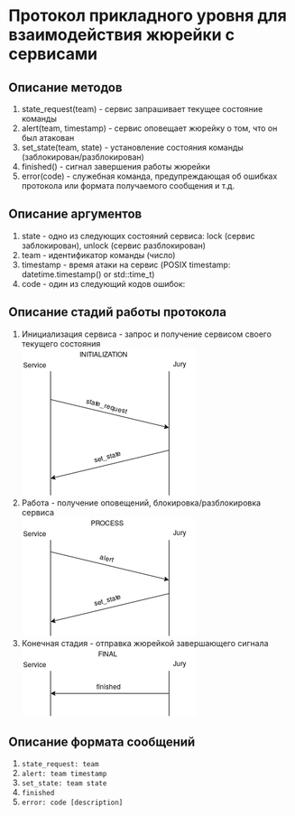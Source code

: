 # Протокол прикладного уровня для взаимодействия жюрейки с сервисами
## Описание методов
1. state_request(team)  - сервис запрашивает текущее состояние команды
2. alert(team, timestamp)  - сервис оповещает жюрейку о том, что он был атакован
3. set_state(team, state) - установление состояния команды (заблокирован/разблокирован)
4. finished() - сигнал завершения работы жюрейки
5. error(code) - служебная команда, предупреждающая об ошибках протокола или формата получаемого сообщения и т.д.

## Описание аргументов
1. state - одно из следующих состояний сервиса: lock (сервис заблокирован), unlock (сервис разблокирован)
2. team - идентификатор команды (число)
3. timestamp - время атаки на сервис (POSIX timestamp: datetime.timestamp() or std::time_t)
4. code - один из следующий кодов ошибок: 

## Описание стадий работы протокола
1. Инициализация сервиса - запрос и получение сервисом своего текущего состояния  
   ![](images/Draw1.png)
2. Работа - получение оповещений, блокировка/разблокировка сервиса  
   ![](images/Draw2.png)
3. Конечная стадия - отправка жюрейкой завершающего сигнала  
   ![](images/Draw3.png)

## Описание формата сообщений
1. `state_request: team`
2. `alert: team timestamp`
3. `set_state: team state`
4. `finished`
5. `error: code [description]`